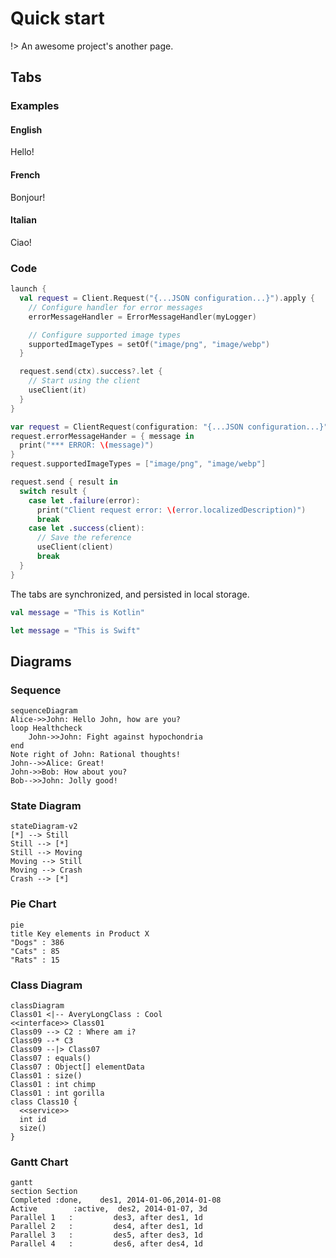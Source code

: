 # Quick start

!> An awesome project's another page.

## Tabs

### Examples

<!-- tabs:start -->

#### **English**

Hello!

#### **French**

Bonjour!

#### **Italian**

Ciao!

<!-- tabs:end -->

### Code

<!-- tabs:start -->

<!-- tab:Kotlin -->
```kotlin
launch {
  val request = Client.Request("{...JSON configuration...}").apply {
    // Configure handler for error messages
    errorMessageHandler = ErrorMessageHandler(myLogger)

    // Configure supported image types
    supportedImageTypes = setOf("image/png", "image/webp")
  }

  request.send(ctx).success?.let {
    // Start using the client
    useClient(it)
  }
}
```

<!-- tab:Swift -->
```swift
var request = ClientRequest(configuration: "{...JSON configuration...}")
request.errorMessageHander = { message in
  print("*** ERROR: \(message)")
}
request.supportedImageTypes = ["image/png", "image/webp"]

request.send { result in
  switch result {
    case let .failure(error):
      print("Client request error: \(error.localizedDescription)")
      break
    case let .success(client):
      // Save the reference
      useClient(client)
      break
  }
}
```

<!-- tabs:end -->

The tabs are synchronized, and persisted in local storage.

<!-- tabs:start -->

<!-- tab:Kotlin -->
```kotlin
val message = "This is Kotlin"
```

<!-- tab:Swift -->
```swift
let message = "This is Swift"
```

<!-- tabs:end -->

## Diagrams

### Sequence

```mermaid
sequenceDiagram
Alice->>John: Hello John, how are you?
loop Healthcheck
    John->>John: Fight against hypochondria
end
Note right of John: Rational thoughts!
John-->>Alice: Great!
John->>Bob: How about you?
Bob-->>John: Jolly good!
```

### State Diagram

```mermaid
stateDiagram-v2
[*] --> Still
Still --> [*]
Still --> Moving
Moving --> Still
Moving --> Crash
Crash --> [*]
```

### Pie Chart

```mermaid
pie
title Key elements in Product X
"Dogs" : 386
"Cats" : 85
"Rats" : 15
```

### Class Diagram

```mermaid
classDiagram
Class01 <|-- AveryLongClass : Cool
<<interface>> Class01
Class09 --> C2 : Where am i?
Class09 --* C3
Class09 --|> Class07
Class07 : equals()
Class07 : Object[] elementData
Class01 : size()
Class01 : int chimp
Class01 : int gorilla
class Class10 {
  <<service>>
  int id
  size()
}
```

### Gantt Chart

```mermaid
gantt
section Section
Completed :done,    des1, 2014-01-06,2014-01-08
Active        :active,  des2, 2014-01-07, 3d
Parallel 1   :         des3, after des1, 1d
Parallel 2   :         des4, after des1, 1d
Parallel 3   :         des5, after des3, 1d
Parallel 4   :         des6, after des4, 1d
```
